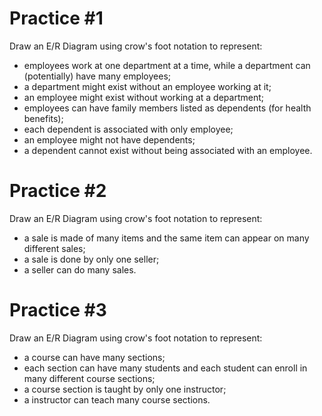 # Practice #1

Draw an E/R Diagram using crow's foot notation to represent:​

* employees work at one department at a time, while a department can (potentially) have many employees​;
* a department might exist without an employee working at it;
* an employee might exist without working at a department;
* employees can have family members listed as dependents (for health benefits)​; 
* each dependent is associated with only employee; 
* an employee might not have dependents; 
* a dependent cannot exist without being associated with an employee.

# Practice #2

Draw an E/R Diagram using crow's foot notation to represent:​ 

* a sale is made of many items and the same item can appear on many different sales​; 
* a sale is done by only one seller;
* a seller can do many sales​. 

# Practice #3

Draw an E/R Diagram using crow's foot notation to represent:​ 

* a course can have many sections​; 
* each section can have many students and each student can enroll in many different course sections​; 
* a course section is taught by only one instructor​;
* a instructor can teach many course sections. 
